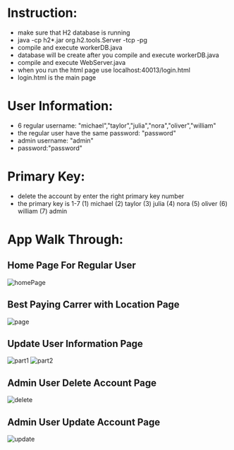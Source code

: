 # Instruction:
- make sure that H2 database is running   
- java -cp h2*.jar org.h2.tools.Server -tcp -pg
- compile and execute workerDB.java
- database will be create after you compile and execute workerDB.java
- compile and execute WebServer.java 
- when you run the html page use localhost:40013/login.html 
- login.html is the main page

# User Information: 
- 6 regular username: "michael","taylor","julia","nora","oliver","william"
- the regular user have the same password: "password"
- admin username: "admin" 
- password:"password" 

# Primary Key:
- delete the account by enter the right primary key number
- the primary key is 1-7
(1) michael
(2) taylor
(3) julia
(4) nora
(5) oliver
(6) william
(7) admin

# App Walk Through:
## Home Page For Regular User
![homePage](https://github.com/user-attachments/assets/0d473f4d-d2c3-46ff-a88e-450b123827e4)
## Best Paying Carrer with Location Page
![page](https://github.com/user-attachments/assets/7c591ff4-2760-45a5-ad67-c09b2f32318e)
## Update User Information Page
![part1](https://github.com/user-attachments/assets/0ac78a36-a5c5-46c6-94c0-9a0f422953c0)
![part2](https://github.com/user-attachments/assets/9c1b29d4-b2c3-42d6-8e91-430bc3b6b0a6)
## Admin User Delete Account Page
![delete](https://github.com/user-attachments/assets/ca6fc766-de97-4734-a83d-11c7890f1678)
## Admin User Update Account Page
![update](https://github.com/user-attachments/assets/ee93a10a-0cd8-497e-9e5c-75a60960688d)









